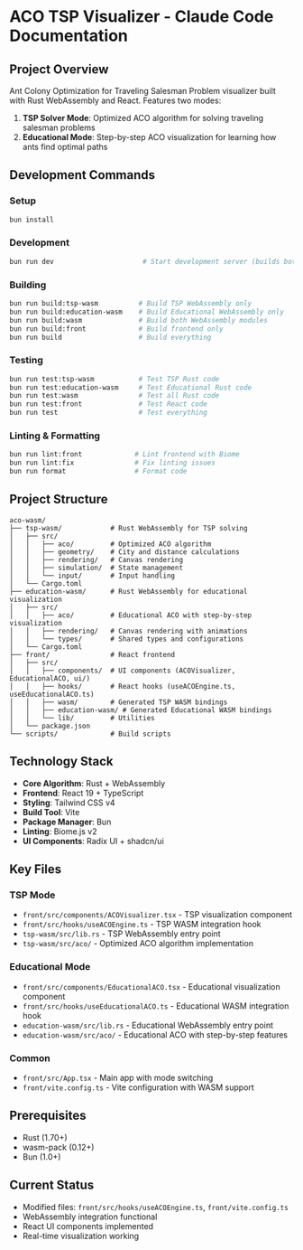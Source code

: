 # ACO TSP Visualizer - Claude Code Documentation

## Project Overview
Ant Colony Optimization for Traveling Salesman Problem visualizer built with Rust WebAssembly and React. Features two modes:
1. **TSP Solver Mode**: Optimized ACO algorithm for solving traveling salesman problems
2. **Educational Mode**: Step-by-step ACO visualization for learning how ants find optimal paths

## Development Commands

### Setup
```bash
bun install
```

### Development
```bash
bun run dev                      # Start development server (builds both WASM modules + React)
```

### Building
```bash
bun run build:tsp-wasm          # Build TSP WebAssembly only
bun run build:education-wasm    # Build Educational WebAssembly only
bun run build:wasm              # Build both WebAssembly modules
bun run build:front             # Build frontend only
bun run build                   # Build everything
```

### Testing
```bash
bun run test:tsp-wasm           # Test TSP Rust code
bun run test:education-wasm     # Test Educational Rust code
bun run test:wasm               # Test all Rust code
bun run test:front              # Test React code
bun run test                    # Test everything
```

### Linting & Formatting
```bash
bun run lint:front             # Lint frontend with Biome
bun run lint:fix               # Fix linting issues
bun run format                 # Format code
```

## Project Structure

```
aco-wasm/
├── tsp-wasm/            # Rust WebAssembly for TSP solving
│   ├── src/
│   │   ├── aco/         # Optimized ACO algorithm
│   │   ├── geometry/    # City and distance calculations
│   │   ├── rendering/   # Canvas rendering
│   │   ├── simulation/  # State management
│   │   └── input/       # Input handling
│   └── Cargo.toml
├── education-wasm/      # Rust WebAssembly for educational visualization
│   ├── src/
│   │   ├── aco/         # Educational ACO with step-by-step visualization
│   │   ├── rendering/   # Canvas rendering with animations
│   │   └── types/       # Shared types and configurations
│   └── Cargo.toml
├── front/               # React frontend
│   ├── src/
│   │   ├── components/  # UI components (ACOVisualizer, EducationalACO, ui/)
│   │   ├── hooks/       # React hooks (useACOEngine.ts, useEducationalACO.ts)
│   │   ├── wasm/        # Generated TSP WASM bindings
│   │   ├── education-wasm/ # Generated Educational WASM bindings
│   │   └── lib/         # Utilities
│   └── package.json
└── scripts/             # Build scripts
```

## Technology Stack

- **Core Algorithm**: Rust + WebAssembly
- **Frontend**: React 19 + TypeScript
- **Styling**: Tailwind CSS v4
- **Build Tool**: Vite
- **Package Manager**: Bun
- **Linting**: Biome.js v2
- **UI Components**: Radix UI + shadcn/ui

## Key Files

### TSP Mode
- `front/src/components/ACOVisualizer.tsx` - TSP visualization component
- `front/src/hooks/useACOEngine.ts` - TSP WASM integration hook
- `tsp-wasm/src/lib.rs` - TSP WebAssembly entry point
- `tsp-wasm/src/aco/` - Optimized ACO algorithm implementation

### Educational Mode
- `front/src/components/EducationalACO.tsx` - Educational visualization component
- `front/src/hooks/useEducationalACO.ts` - Educational WASM integration hook
- `education-wasm/src/lib.rs` - Educational WebAssembly entry point
- `education-wasm/src/aco/` - Educational ACO with step-by-step features

### Common
- `front/src/App.tsx` - Main app with mode switching
- `front/vite.config.ts` - Vite configuration with WASM support

## Prerequisites

- Rust (1.70+)
- wasm-pack (0.12+)
- Bun (1.0+)

## Current Status
- Modified files: `front/src/hooks/useACOEngine.ts`, `front/vite.config.ts`
- WebAssembly integration functional
- React UI components implemented
- Real-time visualization working